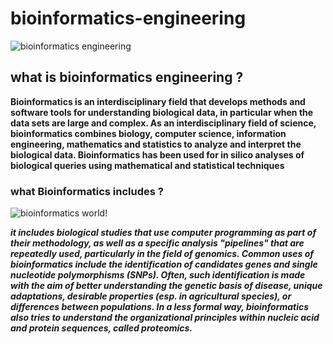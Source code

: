 # bioinformatics-engineering
![bioinformatics engineering](https://www.careermatch.com/job-prep/wp-content/uploads/sites/2/2017/11/bioinformatics-software-engineer_profile_image.jpg)

## what is bioinformatics engineering ?

**Bioinformatics is an interdisciplinary field that develops methods and software tools for understanding biological data, in particular when the data sets are large and complex. As an interdisciplinary field of science, bioinformatics combines biology, computer science, information engineering, mathematics and statistics to analyze and interpret the biological data. Bioinformatics has been used for in silico analyses of biological queries using mathematical and statistical techniques**

### what Bioinformatics includes ?

![bioinformatics world!](https://engineering.nyu.edu/sites/default/files/2020-12/ect-bioinformatics.jpg)



***it includes biological studies that use computer programming as part of their methodology, as well as a specific analysis "pipelines" that are repeatedly used, particularly in the field of genomics. Common uses of bioinformatics include the identification of candidates genes and single nucleotide polymorphisms (SNPs). Often, such identification is made with the aim of better understanding the genetic basis of disease, unique adaptations, desirable properties (esp. in agricultural species), or differences between populations. In a less formal way, bioinformatics also tries to understand the organizational principles within nucleic acid and protein sequences, called proteomics.***
